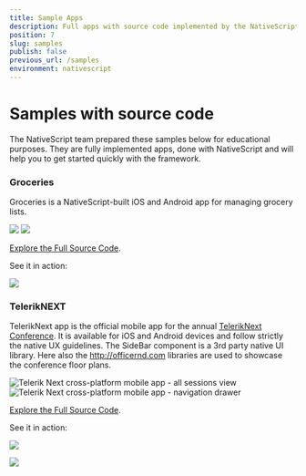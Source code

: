 ```yaml
---
title: Sample Apps
description: Full apps with source code implemented by the NativeScript team
position: 7
slug: samples
publish: false
previous_url: /samples
environment: nativescript
---
```


# Samples with source code

The NativeScript team prepared these samples below for educational purposes. They are fully implemented apps, done with NativeScript and will help you to get started quickly with the framework.

### Groceries
Groceries is a NativeScript-built iOS and Android app for managing grocery lists.

![](https://www.nativescript.org/images/default-source/default-album/sample-groceries-ios.png)
![](https://www.nativescript.org/images/default-source/default-album/sample-groceries-android.png)

[Explore the Full Source Code](http://github.com/nativescript/sample-groceries).

See it in action:

[![](
https://www.telerik.com/sfimages/default-source/app-store-buttons/googleplay.png?sfvrsn=2)](https://play.google.com/store/apps/details?id=org.nativescript.groceries)

### TelerikNEXT
TelerikNext app is the official mobile app for the annual [TelerikNext Conference](http://teleriknext.com/). It is available for iOS and Android devices and follow strictly the native UX guidelines. The SideBar component is a 3rd party native UI library. Here also the http://officernd.com libraries are used to showcase the conference floor plans.

![Telerik Next cross-platform mobile app - all sessions view](https://www.nativescript.org/images/default-source/default-album/telerik-next-all-sessions.png)
![Telerik Next cross-platform mobile app - navigation drawer](https://www.nativescript.org/images/default-source/default-album/telerik-next-nav-drawer.png)

[Explore the Full Source Code](http://github.com/nativescript/sample-teleriknext).

See it in action:

[![](
https://www.telerik.com/sfimages/default-source/app-store-buttons/googleplay.png?sfvrsn=2)](https://play.google.com/store/apps/details?id=org.nativescript.TelerikNEXT)

[![](
https://www.telerik.com/sfimages/default-source/app-store-buttons/appstore.png?sfvrsn=2)](https://itunes.apple.com/bg/app/teleriknext/id982525766?mt=8)

